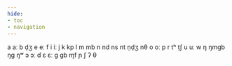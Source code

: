 ```yaml
---
hide:
- toc
- navigation
---
```

a
aː
b
d̠ʒ
e
eː
f
i
iː
j
k
kp
l
m
mb
n
nd
ns
nt
n̠d̠ʒ
nθ
o
oː
p
r
tʰ
t̠ʃ
u
uː
w
ŋ
ŋmɡb
ŋɡ
ŋʷ
ɔ
ɔː
ɗ
ɛ
ɛː
ɡ
ɡb
ɱf
ɲ
ʃ
ʔ
θ
